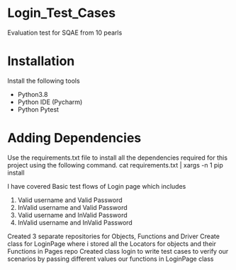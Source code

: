 # Login_Test_Cases
Evaluation test for SQAE from 10 pearls

# Installation
Install the following tools
- Python3.8
- Python IDE (Pycharm)
- Python Pytest

# Adding Dependencies
Use the requirements.txt file to install all the dependencies required for this project using the following command.
cat requirements.txt | xargs -n 1 pip install

I have covered Basic test flows of Login page which includes
1. Valid username and Valid Password
2. InValid username and Valid Password
3. Valid username and InValid Password
4. InValid username and InValid Password

Created 3 separate repositories for Objects, Functions and Driver
Create class for LoginPage where i stored all the Locators for objects and their Functions in Pages repo
Created class login to write test cases to verify our scenarios by passing different values our functions in LoginPage class
